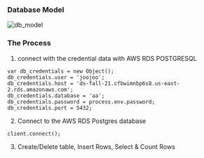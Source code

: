 ### Database Model
![db_model](https://user-images.githubusercontent.com/86972559/137996506-e86163dc-ec58-4c51-a008-cc9993caab85.png)

### The Process
1. connect with the credential data with AWS RDS POSTGRESQL
```// AWS RDS POSTGRESQL INSTANCE
var db_credentials = new Object();
db_credentials.user = 'joojoo';
db_credentials.host = 'ds-fall-21.cfbwimnbp6s8.us-east-2.rds.amazonaws.com';
db_credentials.database = 'aa';
db_credentials.password = process.env.password;
db_credentials.port = 5432;
```


2. Connect to the AWS RDS Postgres database
```const client = new Client(db_credentials);
client.connect();
```

3. Create/Delete table, Insert Rows, Select & Count Rows
```var thisQuery = "CREATE TABLE aalocations (address varchar(100), lat double precision, long double precision);";
```

```var thisQuery = "INSERT INTO aalocations VALUES (E'" + value.address + "', " + value.latLong.lat + ", " + value.latLong.lng + ");";
```

```var thisQuery = "SELECT * FROM aalocations;";
```
